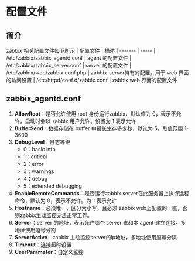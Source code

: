 # 配置文件
## 简介
zabbix 相关配置文件如下所示
| 配置文件 | 描述
| ------- | -----
| /etc/zabbix/zabbix_agentd.conf | agent 的配置文件
| /etc/zabbix/zabbix_server.conf | server 的配置文件
| /etc/zabbix/web/zabbix.conf.php | zabbix-server持有的配置，用于 web 界面的访问设置
| /etc/httpd/conf.d/zabbix.conf | zabbix web 界面的配置文件

## zabbix_agentd.conf
1. **AllowRoot**：是否允许使用 root 身份运行zabbix，默认值为 0，表示不允许，启动时会以 zabbix 用户允许。设置为 1 表示允许
2. **BufferSend**：数据存储在 buffer 中最长生存多少秒，默认为 5，取值范围 1-3600
4. **DebugLevel**：日志等级
    * 0：basic info
    * 1：critical
    * 2：error
    * 3：warnings
    * 4：debug
    * 5：extended debugging
5. **EnableRemoteCommands**：是否运行zabbix server在此服务器上执行远程命令，默认为 0，表示不允许。为 1 表示允许
6. **Hostname**：必须唯一，区分大小写，且必须 zabbix web上配置的一直，否则zabbix主动监控无法正常工作。
7. **Server**：server 的地址，表示允许哪个 server 来和本 agent 建立连接。多地址使用逗号分割
8. **ServerActive**：zabbix 主动监控server的ip地址，多地址使用逗号分隔
9. **Timeout**：连接超时设置
10. **UserParameter**：自定义监控